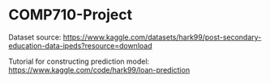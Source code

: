 # COMP710-Project

Dataset source: https://www.kaggle.com/datasets/hark99/post-secondary-education-data-ipeds?resource=download

Tutorial for constructing prediction model: https://www.kaggle.com/code/hark99/loan-prediction